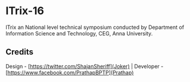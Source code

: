 # ITrix-16
ITrix an National level technical symposium conducted by Department of Information Science and Technology, CEG, Anna University.

## Credits

Design - [https://twitter.com/ShajanSheriff](Joker) | Developer - [https://www.facebook.com/PrathapBPTP](Prathap)
